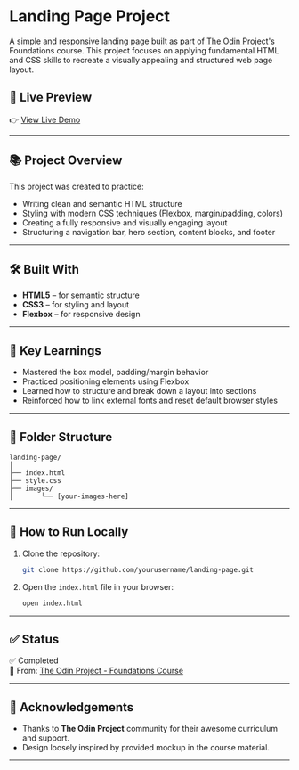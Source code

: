 # Landing Page Project

A simple and responsive landing page built as part of [The Odin Project's](https://www.theodinproject.com/) Foundations course. This project focuses on applying fundamental HTML and CSS skills to recreate a visually appealing and structured web page layout.

## 🚀 Live Preview

👉 [View Live Demo]( https://sum-it-guy.github.io/landing-page/) 

---

## 📚 Project Overview

This project was created to practice:
- Writing clean and semantic HTML structure
- Styling with modern CSS techniques (Flexbox, margin/padding, colors)
- Creating a fully responsive and visually engaging layout
- Structuring a navigation bar, hero section, content blocks, and footer

---

## 🛠️ Built With

- **HTML5** – for semantic structure
- **CSS3** – for styling and layout
- **Flexbox** – for responsive design

---

## 🧠 Key Learnings

- Mastered the box model, padding/margin behavior
- Practiced positioning elements using Flexbox
- Learned how to structure and break down a layout into sections
- Reinforced how to link external fonts and reset default browser styles

---

## 📁 Folder Structure

```plaintext
landing-page/
│
├── index.html
├── style.css
├── images/
│       └── [your-images-here]
```

---

## 🔧 How to Run Locally

1. Clone the repository:

   ```bash
   git clone https://github.com/yourusername/landing-page.git
   ```

2. Open the `index.html` file in your browser:

   ```bash
   open index.html
   ```

---

## ✅ Status

✅ Completed  
📘 From: [The Odin Project - Foundations Course](https://www.theodinproject.com/paths/foundations/courses/foundations)

---

## 🤝 Acknowledgements

- Thanks to **The Odin Project** community for their awesome curriculum and support.
- Design loosely inspired by provided mockup in the course material.

---



